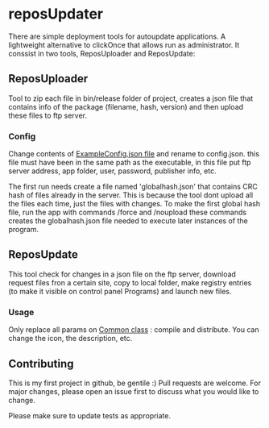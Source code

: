 # reposUpdater
There are simple deployment tools for autoupdate applications. A lightweight alternative to clickOnce that allows run as administrator.
It conssist in two tools, ReposUploader and ReposUpdate:

## ReposUploader
Tool to zip each file in bin/release folder of project, creates a json file that contains info of the package (filename, hash, version) and then upload these files to ftp server. 

### Config
Change contents of [ExampleConfig.json file](https://github.com/jarmyo/reposUpdater/blob/main/ReposUploader/ExampleConfig.json) and rename to config.json. this file must have been in the same path as the executable, in this file put ftp server address, app folder, user, password, publisher info, etc.

The first run needs create a file named 'globalhash.json' that contains CRC hash of files already in the server. This is because the tool dont upload all the files each time, just the files with changes.
To make the first global hash file, run the app with commands /force and /noupload these commands creates the globalhash.json file needed to execute later instances of the program.

## ReposUpdate
This tool check for changes in a json file on the ftp server, download request files fron a certain site, copy to local folder, make registry entries (to make it visible on control panel Programs) and launch new files.

### Usage
Only replace all params on [Common class](https://github.com/jarmyo/reposUpdater/blob/main/ReposUpdate/Common.cs) : compile and distribute. You can change the icon, the description, etc.

## Contributing
This is my first project in github, be gentile :)
Pull requests are welcome. For major changes, please open an issue first to discuss what you would like to change.

Please make sure to update tests as appropriate.
